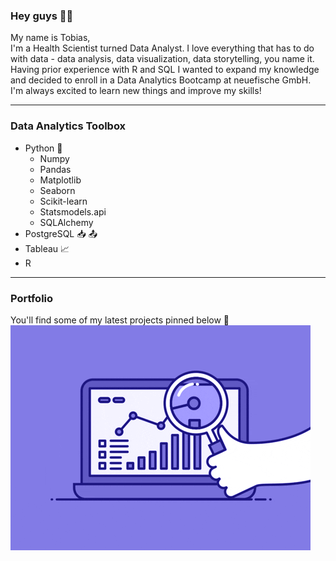### Hey guys ✌🏻 
My name is Tobias,<br>
I'm a Health Scientist turned Data Analyst. I love everything that has to do with data - data analysis, data visualization, data storytelling, you name it.<br>
Having prior experience with R and SQL I wanted to expand my knowledge and decided to enroll in a Data Analytics Bootcamp at neuefische GmbH.<br>
I'm always excited to learn new things and improve my skills!

---

### Data Analytics Toolbox
- Python :snake: <br>
  - Numpy<br>
  - Pandas<br>
  - Matplotlib<br>
  - Seaborn<br>
  - Scikit-learn<br>
  - Statsmodels.api<br>
  - SQLAlchemy<br>
- PostgreSQL :inbox_tray: :outbox_tray: <br>
- Tableau 📈 <br>
- R

---

### Portfolio

You'll find some of my latest projects pinned below :eyes: <br>
![](./data/data_analytics.gif)
<!--
**TobiasWeis92/TobiasWeis92** is a ✨ _special_ ✨ repository because its `README.md` (this file) appears on your GitHub profile.

Here are some ideas to get you started:

- 🔭 I’m currently working on ...
- 🌱 I’m currently learning ...
- 👯 I’m looking to collaborate on ...
- 🤔 I’m looking for help with ...
- 💬 Ask me about ...
- 📫 How to reach me: ...
- 😄 Pronouns: ...
- ⚡ Fun fact: ...
-->
